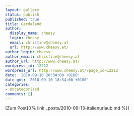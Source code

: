 ```yaml
---
layout: gallery
status: publish
published: true
title: Gardaland
author:
  display_name: cheesy
  login: cheesy
  email: christine@cheesy.at
  url: http://www.cheesy.at/
author_login: cheesy
author_email: christine@cheesy.at
author_url: http://www.cheesy.at/
wordpress_id: 12212
wordpress_url: http://www.cheesy.at/?page_id=12212
date: '2010-09-10 20:34:00 +0100'
date_gmt: '2010-09-10 18:34:00 +0100'
categories:
- Uncategorized
comments: []
---
```


[Zum Post]({% link _posts/2010-09-13-italienurlaub.md %})
<!--:-->
